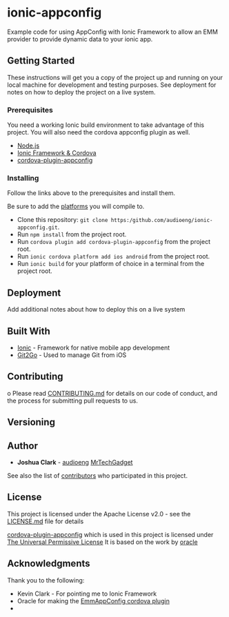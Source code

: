 # ionic-appconfig
Example code for using AppConfig with Ionic Framework to allow an EMM provider to provide dynamic data to your ionic app.

## Getting Started

These instructions will get you a copy of the project up and running on your local machine for development and testing purposes. See deployment for notes on how to deploy the project on a live system.

### Prerequisites

You need a working Ionic build environment to take advantage of this project.
You will also need the cordova appconfig plugin as well. 


* [Node.js](https://nodejs.org/en/)
* [Ionic Framework & Cordova](http://ionicframework.com/getting-started/)
* [cordova-plugin-appconfig](https://github.com/audioeng/cordova-plugin-appconfig)



### Installing

Follow the links above to the prerequisites and install them. 

Be sure to add the [platforms](http://ionicframework.com/docs/cli/platform/) you will compile to.

* Clone this repository: `git clone https:/github.com/audioeng/ionic-appconfig.git`.
* Run `npm install` from the project root.
* Run `cordova plugin add cordova-plugin-appconfig` from the project root.
* Run `ionic cordova platform add ios android` from the project root.
* Run `ionic build` for your platform of choice in a terminal from the project root.


## Deployment

Add additional notes about how to deploy this on a live system

## Built With

* [Ionic](http://ionicframework.com) - Framework for native mobile app development
* [Git2Go](http://git2go.com) - Used to manage Git from iOS

## Contributing
o
Please read [CONTRIBUTING.md](https://gist.github.com/PurpleBooth/b24679402957c63ec426) for details on our code of conduct, and the process for submitting pull requests to us.

## Versioning

## Author

* **Joshua Clark** - [audioeng](https://github.com/audioeng) [MrTechGadget](http://mrtechgadget.com/)

See also the list of [contributors](https://github.com/audioeng/ionic-appconfig/contributors) who participated in this project.

## License

This project is licensed under the Apache License v2.0 - see the [LICENSE.md](LICENSE.md) file for details

[cordova-plugin-appconfig](https://github.com/audioeng/cordova-plugin-appconfig) which is used in this project is licensed under [The Universal Permissive License](https://opensource.org/licenses/UPL) It is based on the work by [oracle](https://github.com/oracle/cordova-plugin-emm-app-config)

## Acknowledgments
Thank you to the following:
* Kevin Clark - For pointing me to Ionic Framework
* Oracle for making the [EmmAppConfig cordova plugin](https://github.com/oracle/cordova-plugin-emm-app-config)
* 
